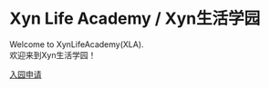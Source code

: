 # Xyn Life Academy / Xyn生活学园

Welcome to XynLifeAcademy(XLA).  
欢迎来到Xyn生活学园！  

[入园申请](https://github.com/XynLifeAcademy/About/issues/new/choose)

